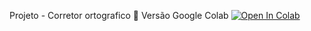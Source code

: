 Projeto - Corretor ortografico
📕 Versão Google Colab [![Open In Colab](https://colab.research.google.com/assets/colab-badge.svg)](https://colab.research.google.com/github/binhojulix/corretor-ortografico/master/corretor-ortografico/notebook.ipynb)

